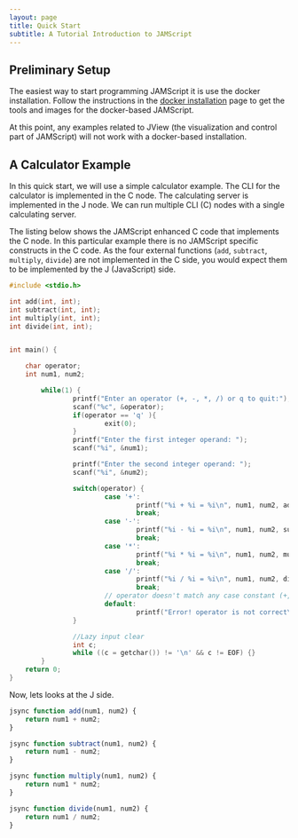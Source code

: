 ```yaml
---
layout: page
title: Quick Start
subtitle: A Tutorial Introduction to JAMScript
---
```


## Preliminary Setup

The easiest way to start programming JAMScript it is use the docker installation.
Follow the instructions in the [docker installation](../docker) page to get the tools and images for the
docker-based JAMScript.

At this point, any examples related to JView (the visualization and control part of JAMScript)
will not work with a docker-based installation.

## A Calculator Example

In this quick start, we will use a simple calculator example. The CLI for the calculator is
implemented in the C node. The calculating server is implemented in the J node. We can run multiple
CLI (C) nodes with a single calculating server.

The listing below shows the JAMScript enhanced C code that implements the C node. In this
particular example there is no JAMScript specific constructs in the C code. As the four external
functions (`add`, `subtract`, `multiply`, `divide`)
are not implemented in the C side, you would expect them to be implemented by the J (JavaScript) side.
```C
#include <stdio.h>

int add(int, int);
int subtract(int, int);
int multiply(int, int);
int divide(int, int);


int main() {

    char operator;
    int num1, num2;

        while(1) {
                printf("Enter an operator (+, -, *, /) or q to quit:");
                scanf("%c", &operator);
                if(operator == 'q' ){
                        exit(0);
                }
                printf("Enter the first integer operand: ");
                scanf("%i", &num1);

                printf("Enter the second integer operand: ");
                scanf("%i", &num2);

                switch(operator) {
                        case '+':
                                printf("%i + %i = %i\n", num1, num2, add(num1, num2));
                                break;
                        case '-':
                                printf("%i - %i = %i\n", num1, num2, subtract(num1, num2));
                                break;
                        case '*':
                                printf("%i * %i = %i\n", num1, num2, multiply(num1, num2));
                                break;
                        case '/':
                                printf("%i / %i = %i\n", num1, num2, divide(num1, num2));
                                break;
                        // operator doesn't match any case constant (+, -, *, /)
                        default:
                                printf("Error! operator is not correct\n");
                }

                //Lazy input clear
                int c;
                while ((c = getchar()) != '\n' && c != EOF) {}
        }
    return 0;
}
```

Now, lets looks at the J side.
```JavaScript
jsync function add(num1, num2) {
    return num1 + num2;
}

jsync function subtract(num1, num2) {
    return num1 - num2;
}

jsync function multiply(num1, num2) {
    return num1 * num2;
}

jsync function divide(num1, num2) {
    return num1 / num2;
}
```
